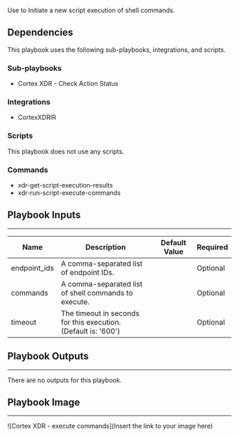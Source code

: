 Use to Initiate a new script execution of shell commands. 

## Dependencies
This playbook uses the following sub-playbooks, integrations, and scripts.

### Sub-playbooks
* Cortex XDR - Check Action Status

### Integrations
* CortexXDRIR

### Scripts
This playbook does not use any scripts.

### Commands
* xdr-get-script-execution-results
* xdr-run-script-execute-commands

## Playbook Inputs
---

| **Name** | **Description** | **Default Value** | **Required** |
| --- | --- | --- | --- |
| endpoint_ids | A comma-separated list of endpoint IDs. |  | Optional |
| commands | A comma-separated list of shell commands to execute. |  | Optional |
| timeout | The timeout in seconds for this execution.<br/>\(Default is: '600'\) |  | Optional |

## Playbook Outputs
---
There are no outputs for this playbook.

## Playbook Image
---
![Cortex XDR - execute commands](Insert the link to your image here)